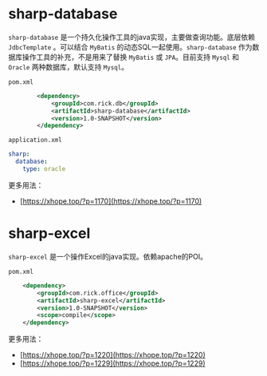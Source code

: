# sharp-database
`sharp-database` 是一个持久化操作工具的java实现，主要做查询功能。底层依赖 `JdbcTemplate` 。可以结合 `MyBatis` 的动态SQL一起使用。`sharp-database` 作为数据库操作工具的补充，不是用来了替换 `MyBatis` 或 `JPA`。目前支持 `Mysql` 和 `Oracle` 两种数据库，默认支持 `Mysql`。

`pom.xml`
```xml
        <dependency>
            <groupId>com.rick.db</groupId>
            <artifactId>sharp-database</artifactId>
            <version>1.0-SNAPSHOT</version>
        </dependency>
```
`application.xml`
```yml
sharp:
  database:
    type: oracle
```
更多用法：
* [https://xhope.top/?p=1170](https://xhope.top/?p=1170)

# sharp-excel
`sharp-excel` 是一个操作Excel的java实现。依赖apache的POI。

`pom.xml`
```xml
    <dependency>
        <groupId>com.rick.office</groupId>
        <artifactId>sharp-excel</artifactId>
        <version>1.0-SNAPSHOT</version>
        <scope>compile</scope>
    </dependency>
```
更多用法：
* [https://xhope.top/?p=1220](https://xhope.top/?p=1220)
* [https://xhope.top/?p=1229](https://xhope.top/?p=1229)
